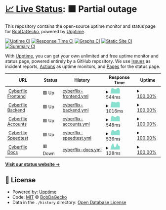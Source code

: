 # [📈 Live Status](https://status.cyberflix.io): <!--live status--> **🟧 Partial outage**

This repository contains the open-source uptime monitor and status page for [BobDaGecko](https://status.cyberflix.io), powered by [Upptime](https://github.com/upptime/upptime).

[![Uptime CI](https://github.com/BobDaGecko/Cyberflix-Status/workflows/Uptime%20CI/badge.svg)](https://github.com/BobDaGecko/Cyberflix-Status/actions?query=workflow%3A%22Uptime+CI%22)
[![Response Time CI](https://github.com/BobDaGecko/Cyberflix-Status/workflows/Response%20Time%20CI/badge.svg)](https://github.com/BobDaGecko/Cyberflix-Status/actions?query=workflow%3A%22Response+Time+CI%22)
[![Graphs CI](https://github.com/BobDaGecko/Cyberflix-Status/workflows/Graphs%20CI/badge.svg)](https://github.com/BobDaGecko/Cyberflix-Status/actions?query=workflow%3A%22Graphs+CI%22)
[![Static Site CI](https://github.com/BobDaGecko/Cyberflix-Status/workflows/Static%20Site%20CI/badge.svg)](https://github.com/BobDaGecko/Cyberflix-Status/actions?query=workflow%3A%22Static+Site+CI%22)
[![Summary CI](https://github.com/BobDaGecko/Cyberflix-Status/workflows/Summary%20CI/badge.svg)](https://github.com/BobDaGecko/Cyberflix-Status/actions?query=workflow%3A%22Summary+CI%22)

With [Upptime](https://upptime.js.org), you can get your own unlimited and free uptime monitor and status page, powered entirely by a GitHub repository. We use [Issues](https://github.com/BobDaGecko/Cyberflix-Status/issues) as incident reports, [Actions](https://github.com/BobDaGecko/Cyberflix-Status/actions) as uptime monitors, and [Pages](https://status.cyberflix.io) for the status page.

<!--start: status pages-->
<!-- This summary is generated by Upptime (https://github.com/upptime/upptime) -->
<!-- Do not edit this manually, your changes will be overwritten -->
<!-- prettier-ignore -->
| URL | Status | History | Response Time | Uptime |
| --- | ------ | ------- | ------------- | ------ |
| <img alt="" src="https://imgur.com/WETM3Qs.png" height="13"> [Cyberflix Frontend](https://www.cyberflix.io) | 🟩 Up | [cyberflix-frontend.yml](https://github.com/BobDaGecko/Cyberflix-Status/commits/HEAD/history/cyberflix-frontend.yml) | <details><summary><img alt="Response time graph" src="./graphs/cyberflix-frontend/response-time-week.png" height="20"> 544ms</summary><br><a href="https://status.cyberflix.io/history/cyberflix-frontend"><img alt="Response time 547" src="https://img.shields.io/endpoint?url=https%3A%2F%2Fraw.githubusercontent.com%2FBobDaGecko%2FCyberflix-Status%2FHEAD%2Fapi%2Fcyberflix-frontend%2Fresponse-time.json"></a><br><a href="https://status.cyberflix.io/history/cyberflix-frontend"><img alt="24-hour response time 465" src="https://img.shields.io/endpoint?url=https%3A%2F%2Fraw.githubusercontent.com%2FBobDaGecko%2FCyberflix-Status%2FHEAD%2Fapi%2Fcyberflix-frontend%2Fresponse-time-day.json"></a><br><a href="https://status.cyberflix.io/history/cyberflix-frontend"><img alt="7-day response time 544" src="https://img.shields.io/endpoint?url=https%3A%2F%2Fraw.githubusercontent.com%2FBobDaGecko%2FCyberflix-Status%2FHEAD%2Fapi%2Fcyberflix-frontend%2Fresponse-time-week.json"></a><br><a href="https://status.cyberflix.io/history/cyberflix-frontend"><img alt="30-day response time 535" src="https://img.shields.io/endpoint?url=https%3A%2F%2Fraw.githubusercontent.com%2FBobDaGecko%2FCyberflix-Status%2FHEAD%2Fapi%2Fcyberflix-frontend%2Fresponse-time-month.json"></a><br><a href="https://status.cyberflix.io/history/cyberflix-frontend"><img alt="1-year response time 547" src="https://img.shields.io/endpoint?url=https%3A%2F%2Fraw.githubusercontent.com%2FBobDaGecko%2FCyberflix-Status%2FHEAD%2Fapi%2Fcyberflix-frontend%2Fresponse-time-year.json"></a></details> | <details><summary><a href="https://status.cyberflix.io/history/cyberflix-frontend">100.00%</a></summary><a href="https://status.cyberflix.io/history/cyberflix-frontend"><img alt="All-time uptime 99.91%" src="https://img.shields.io/endpoint?url=https%3A%2F%2Fraw.githubusercontent.com%2FBobDaGecko%2FCyberflix-Status%2FHEAD%2Fapi%2Fcyberflix-frontend%2Fuptime.json"></a><br><a href="https://status.cyberflix.io/history/cyberflix-frontend"><img alt="24-hour uptime 100.00%" src="https://img.shields.io/endpoint?url=https%3A%2F%2Fraw.githubusercontent.com%2FBobDaGecko%2FCyberflix-Status%2FHEAD%2Fapi%2Fcyberflix-frontend%2Fuptime-day.json"></a><br><a href="https://status.cyberflix.io/history/cyberflix-frontend"><img alt="7-day uptime 100.00%" src="https://img.shields.io/endpoint?url=https%3A%2F%2Fraw.githubusercontent.com%2FBobDaGecko%2FCyberflix-Status%2FHEAD%2Fapi%2Fcyberflix-frontend%2Fuptime-week.json"></a><br><a href="https://status.cyberflix.io/history/cyberflix-frontend"><img alt="30-day uptime 100.00%" src="https://img.shields.io/endpoint?url=https%3A%2F%2Fraw.githubusercontent.com%2FBobDaGecko%2FCyberflix-Status%2FHEAD%2Fapi%2Fcyberflix-frontend%2Fuptime-month.json"></a><br><a href="https://status.cyberflix.io/history/cyberflix-frontend"><img alt="1-year uptime 99.91%" src="https://img.shields.io/endpoint?url=https%3A%2F%2Fraw.githubusercontent.com%2FBobDaGecko%2FCyberflix-Status%2FHEAD%2Fapi%2Fcyberflix-frontend%2Fuptime-year.json"></a></details>
| <img alt="" src="https://imgur.com/goTm1a2.png" height="13"> [Cyberflix Backend](https://backend.cyberflix.io) | 🟩 Up | [cyberflix-backend.yml](https://github.com/BobDaGecko/Cyberflix-Status/commits/HEAD/history/cyberflix-backend.yml) | <details><summary><img alt="Response time graph" src="./graphs/cyberflix-backend/response-time-week.png" height="20"> 1016ms</summary><br><a href="https://status.cyberflix.io/history/cyberflix-backend"><img alt="Response time 967" src="https://img.shields.io/endpoint?url=https%3A%2F%2Fraw.githubusercontent.com%2FBobDaGecko%2FCyberflix-Status%2FHEAD%2Fapi%2Fcyberflix-backend%2Fresponse-time.json"></a><br><a href="https://status.cyberflix.io/history/cyberflix-backend"><img alt="24-hour response time 930" src="https://img.shields.io/endpoint?url=https%3A%2F%2Fraw.githubusercontent.com%2FBobDaGecko%2FCyberflix-Status%2FHEAD%2Fapi%2Fcyberflix-backend%2Fresponse-time-day.json"></a><br><a href="https://status.cyberflix.io/history/cyberflix-backend"><img alt="7-day response time 1016" src="https://img.shields.io/endpoint?url=https%3A%2F%2Fraw.githubusercontent.com%2FBobDaGecko%2FCyberflix-Status%2FHEAD%2Fapi%2Fcyberflix-backend%2Fresponse-time-week.json"></a><br><a href="https://status.cyberflix.io/history/cyberflix-backend"><img alt="30-day response time 975" src="https://img.shields.io/endpoint?url=https%3A%2F%2Fraw.githubusercontent.com%2FBobDaGecko%2FCyberflix-Status%2FHEAD%2Fapi%2Fcyberflix-backend%2Fresponse-time-month.json"></a><br><a href="https://status.cyberflix.io/history/cyberflix-backend"><img alt="1-year response time 967" src="https://img.shields.io/endpoint?url=https%3A%2F%2Fraw.githubusercontent.com%2FBobDaGecko%2FCyberflix-Status%2FHEAD%2Fapi%2Fcyberflix-backend%2Fresponse-time-year.json"></a></details> | <details><summary><a href="https://status.cyberflix.io/history/cyberflix-backend">100.00%</a></summary><a href="https://status.cyberflix.io/history/cyberflix-backend"><img alt="All-time uptime 99.93%" src="https://img.shields.io/endpoint?url=https%3A%2F%2Fraw.githubusercontent.com%2FBobDaGecko%2FCyberflix-Status%2FHEAD%2Fapi%2Fcyberflix-backend%2Fuptime.json"></a><br><a href="https://status.cyberflix.io/history/cyberflix-backend"><img alt="24-hour uptime 100.00%" src="https://img.shields.io/endpoint?url=https%3A%2F%2Fraw.githubusercontent.com%2FBobDaGecko%2FCyberflix-Status%2FHEAD%2Fapi%2Fcyberflix-backend%2Fuptime-day.json"></a><br><a href="https://status.cyberflix.io/history/cyberflix-backend"><img alt="7-day uptime 100.00%" src="https://img.shields.io/endpoint?url=https%3A%2F%2Fraw.githubusercontent.com%2FBobDaGecko%2FCyberflix-Status%2FHEAD%2Fapi%2Fcyberflix-backend%2Fuptime-week.json"></a><br><a href="https://status.cyberflix.io/history/cyberflix-backend"><img alt="30-day uptime 100.00%" src="https://img.shields.io/endpoint?url=https%3A%2F%2Fraw.githubusercontent.com%2FBobDaGecko%2FCyberflix-Status%2FHEAD%2Fapi%2Fcyberflix-backend%2Fuptime-month.json"></a><br><a href="https://status.cyberflix.io/history/cyberflix-backend"><img alt="1-year uptime 99.93%" src="https://img.shields.io/endpoint?url=https%3A%2F%2Fraw.githubusercontent.com%2FBobDaGecko%2FCyberflix-Status%2FHEAD%2Fapi%2Fcyberflix-backend%2Fuptime-year.json"></a></details>
| <img alt="" src="https://imgur.com/WfykD6a.png" height="13"> [Cyberflix Accounts](https://accounts.cyberflix.io) | 🟩 Up | [cyberflix-accounts.yml](https://github.com/BobDaGecko/Cyberflix-Status/commits/HEAD/history/cyberflix-accounts.yml) | <details><summary><img alt="Response time graph" src="./graphs/cyberflix-accounts/response-time-week.png" height="20"> 548ms</summary><br><a href="https://status.cyberflix.io/history/cyberflix-accounts"><img alt="Response time 545" src="https://img.shields.io/endpoint?url=https%3A%2F%2Fraw.githubusercontent.com%2FBobDaGecko%2FCyberflix-Status%2FHEAD%2Fapi%2Fcyberflix-accounts%2Fresponse-time.json"></a><br><a href="https://status.cyberflix.io/history/cyberflix-accounts"><img alt="24-hour response time 508" src="https://img.shields.io/endpoint?url=https%3A%2F%2Fraw.githubusercontent.com%2FBobDaGecko%2FCyberflix-Status%2FHEAD%2Fapi%2Fcyberflix-accounts%2Fresponse-time-day.json"></a><br><a href="https://status.cyberflix.io/history/cyberflix-accounts"><img alt="7-day response time 548" src="https://img.shields.io/endpoint?url=https%3A%2F%2Fraw.githubusercontent.com%2FBobDaGecko%2FCyberflix-Status%2FHEAD%2Fapi%2Fcyberflix-accounts%2Fresponse-time-week.json"></a><br><a href="https://status.cyberflix.io/history/cyberflix-accounts"><img alt="30-day response time 535" src="https://img.shields.io/endpoint?url=https%3A%2F%2Fraw.githubusercontent.com%2FBobDaGecko%2FCyberflix-Status%2FHEAD%2Fapi%2Fcyberflix-accounts%2Fresponse-time-month.json"></a><br><a href="https://status.cyberflix.io/history/cyberflix-accounts"><img alt="1-year response time 545" src="https://img.shields.io/endpoint?url=https%3A%2F%2Fraw.githubusercontent.com%2FBobDaGecko%2FCyberflix-Status%2FHEAD%2Fapi%2Fcyberflix-accounts%2Fresponse-time-year.json"></a></details> | <details><summary><a href="https://status.cyberflix.io/history/cyberflix-accounts">100.00%</a></summary><a href="https://status.cyberflix.io/history/cyberflix-accounts"><img alt="All-time uptime 98.21%" src="https://img.shields.io/endpoint?url=https%3A%2F%2Fraw.githubusercontent.com%2FBobDaGecko%2FCyberflix-Status%2FHEAD%2Fapi%2Fcyberflix-accounts%2Fuptime.json"></a><br><a href="https://status.cyberflix.io/history/cyberflix-accounts"><img alt="24-hour uptime 100.00%" src="https://img.shields.io/endpoint?url=https%3A%2F%2Fraw.githubusercontent.com%2FBobDaGecko%2FCyberflix-Status%2FHEAD%2Fapi%2Fcyberflix-accounts%2Fuptime-day.json"></a><br><a href="https://status.cyberflix.io/history/cyberflix-accounts"><img alt="7-day uptime 100.00%" src="https://img.shields.io/endpoint?url=https%3A%2F%2Fraw.githubusercontent.com%2FBobDaGecko%2FCyberflix-Status%2FHEAD%2Fapi%2Fcyberflix-accounts%2Fuptime-week.json"></a><br><a href="https://status.cyberflix.io/history/cyberflix-accounts"><img alt="30-day uptime 98.39%" src="https://img.shields.io/endpoint?url=https%3A%2F%2Fraw.githubusercontent.com%2FBobDaGecko%2FCyberflix-Status%2FHEAD%2Fapi%2Fcyberflix-accounts%2Fuptime-month.json"></a><br><a href="https://status.cyberflix.io/history/cyberflix-accounts"><img alt="1-year uptime 98.21%" src="https://img.shields.io/endpoint?url=https%3A%2F%2Fraw.githubusercontent.com%2FBobDaGecko%2FCyberflix-Status%2FHEAD%2Fapi%2Fcyberflix-accounts%2Fuptime-year.json"></a></details>
| <img alt="" src="https://imgur.com/foLDaUS.png" height="13"> [Cyberflix Speedtest](https://speedtest.cyberflix.io) | 🟩 Up | [cyberflix-speedtest.yml](https://github.com/BobDaGecko/Cyberflix-Status/commits/HEAD/history/cyberflix-speedtest.yml) | <details><summary><img alt="Response time graph" src="./graphs/cyberflix-speedtest/response-time-week.png" height="20"> 536ms</summary><br><a href="https://status.cyberflix.io/history/cyberflix-speedtest"><img alt="Response time 553" src="https://img.shields.io/endpoint?url=https%3A%2F%2Fraw.githubusercontent.com%2FBobDaGecko%2FCyberflix-Status%2FHEAD%2Fapi%2Fcyberflix-speedtest%2Fresponse-time.json"></a><br><a href="https://status.cyberflix.io/history/cyberflix-speedtest"><img alt="24-hour response time 494" src="https://img.shields.io/endpoint?url=https%3A%2F%2Fraw.githubusercontent.com%2FBobDaGecko%2FCyberflix-Status%2FHEAD%2Fapi%2Fcyberflix-speedtest%2Fresponse-time-day.json"></a><br><a href="https://status.cyberflix.io/history/cyberflix-speedtest"><img alt="7-day response time 536" src="https://img.shields.io/endpoint?url=https%3A%2F%2Fraw.githubusercontent.com%2FBobDaGecko%2FCyberflix-Status%2FHEAD%2Fapi%2Fcyberflix-speedtest%2Fresponse-time-week.json"></a><br><a href="https://status.cyberflix.io/history/cyberflix-speedtest"><img alt="30-day response time 541" src="https://img.shields.io/endpoint?url=https%3A%2F%2Fraw.githubusercontent.com%2FBobDaGecko%2FCyberflix-Status%2FHEAD%2Fapi%2Fcyberflix-speedtest%2Fresponse-time-month.json"></a><br><a href="https://status.cyberflix.io/history/cyberflix-speedtest"><img alt="1-year response time 553" src="https://img.shields.io/endpoint?url=https%3A%2F%2Fraw.githubusercontent.com%2FBobDaGecko%2FCyberflix-Status%2FHEAD%2Fapi%2Fcyberflix-speedtest%2Fresponse-time-year.json"></a></details> | <details><summary><a href="https://status.cyberflix.io/history/cyberflix-speedtest">100.00%</a></summary><a href="https://status.cyberflix.io/history/cyberflix-speedtest"><img alt="All-time uptime 99.76%" src="https://img.shields.io/endpoint?url=https%3A%2F%2Fraw.githubusercontent.com%2FBobDaGecko%2FCyberflix-Status%2FHEAD%2Fapi%2Fcyberflix-speedtest%2Fuptime.json"></a><br><a href="https://status.cyberflix.io/history/cyberflix-speedtest"><img alt="24-hour uptime 100.00%" src="https://img.shields.io/endpoint?url=https%3A%2F%2Fraw.githubusercontent.com%2FBobDaGecko%2FCyberflix-Status%2FHEAD%2Fapi%2Fcyberflix-speedtest%2Fuptime-day.json"></a><br><a href="https://status.cyberflix.io/history/cyberflix-speedtest"><img alt="7-day uptime 100.00%" src="https://img.shields.io/endpoint?url=https%3A%2F%2Fraw.githubusercontent.com%2FBobDaGecko%2FCyberflix-Status%2FHEAD%2Fapi%2Fcyberflix-speedtest%2Fuptime-week.json"></a><br><a href="https://status.cyberflix.io/history/cyberflix-speedtest"><img alt="30-day uptime 100.00%" src="https://img.shields.io/endpoint?url=https%3A%2F%2Fraw.githubusercontent.com%2FBobDaGecko%2FCyberflix-Status%2FHEAD%2Fapi%2Fcyberflix-speedtest%2Fuptime-month.json"></a><br><a href="https://status.cyberflix.io/history/cyberflix-speedtest"><img alt="1-year uptime 99.76%" src="https://img.shields.io/endpoint?url=https%3A%2F%2Fraw.githubusercontent.com%2FBobDaGecko%2FCyberflix-Status%2FHEAD%2Fapi%2Fcyberflix-speedtest%2Fuptime-year.json"></a></details>
| <img alt="" src="https://imgur.com/i7W3fo6.png" height="13"> [Cyberflix Docs](https://docs.cyberflix.io) | 🟥 Down | [cyberflix-docs.yml](https://github.com/BobDaGecko/Cyberflix-Status/commits/HEAD/history/cyberflix-docs.yml) | <details><summary><img alt="Response time graph" src="./graphs/cyberflix-docs/response-time-week.png" height="20"> 128ms</summary><br><a href="https://status.cyberflix.io/history/cyberflix-docs"><img alt="Response time 169" src="https://img.shields.io/endpoint?url=https%3A%2F%2Fraw.githubusercontent.com%2FBobDaGecko%2FCyberflix-Status%2FHEAD%2Fapi%2Fcyberflix-docs%2Fresponse-time.json"></a><br><a href="https://status.cyberflix.io/history/cyberflix-docs"><img alt="24-hour response time 105" src="https://img.shields.io/endpoint?url=https%3A%2F%2Fraw.githubusercontent.com%2FBobDaGecko%2FCyberflix-Status%2FHEAD%2Fapi%2Fcyberflix-docs%2Fresponse-time-day.json"></a><br><a href="https://status.cyberflix.io/history/cyberflix-docs"><img alt="7-day response time 128" src="https://img.shields.io/endpoint?url=https%3A%2F%2Fraw.githubusercontent.com%2FBobDaGecko%2FCyberflix-Status%2FHEAD%2Fapi%2Fcyberflix-docs%2Fresponse-time-week.json"></a><br><a href="https://status.cyberflix.io/history/cyberflix-docs"><img alt="30-day response time 171" src="https://img.shields.io/endpoint?url=https%3A%2F%2Fraw.githubusercontent.com%2FBobDaGecko%2FCyberflix-Status%2FHEAD%2Fapi%2Fcyberflix-docs%2Fresponse-time-month.json"></a><br><a href="https://status.cyberflix.io/history/cyberflix-docs"><img alt="1-year response time 169" src="https://img.shields.io/endpoint?url=https%3A%2F%2Fraw.githubusercontent.com%2FBobDaGecko%2FCyberflix-Status%2FHEAD%2Fapi%2Fcyberflix-docs%2Fresponse-time-year.json"></a></details> | <details><summary><a href="https://status.cyberflix.io/history/cyberflix-docs">100.00%</a></summary><a href="https://status.cyberflix.io/history/cyberflix-docs"><img alt="All-time uptime 99.98%" src="https://img.shields.io/endpoint?url=https%3A%2F%2Fraw.githubusercontent.com%2FBobDaGecko%2FCyberflix-Status%2FHEAD%2Fapi%2Fcyberflix-docs%2Fuptime.json"></a><br><a href="https://status.cyberflix.io/history/cyberflix-docs"><img alt="24-hour uptime 99.97%" src="https://img.shields.io/endpoint?url=https%3A%2F%2Fraw.githubusercontent.com%2FBobDaGecko%2FCyberflix-Status%2FHEAD%2Fapi%2Fcyberflix-docs%2Fuptime-day.json"></a><br><a href="https://status.cyberflix.io/history/cyberflix-docs"><img alt="7-day uptime 100.00%" src="https://img.shields.io/endpoint?url=https%3A%2F%2Fraw.githubusercontent.com%2FBobDaGecko%2FCyberflix-Status%2FHEAD%2Fapi%2Fcyberflix-docs%2Fuptime-week.json"></a><br><a href="https://status.cyberflix.io/history/cyberflix-docs"><img alt="30-day uptime 100.00%" src="https://img.shields.io/endpoint?url=https%3A%2F%2Fraw.githubusercontent.com%2FBobDaGecko%2FCyberflix-Status%2FHEAD%2Fapi%2Fcyberflix-docs%2Fuptime-month.json"></a><br><a href="https://status.cyberflix.io/history/cyberflix-docs"><img alt="1-year uptime 99.98%" src="https://img.shields.io/endpoint?url=https%3A%2F%2Fraw.githubusercontent.com%2FBobDaGecko%2FCyberflix-Status%2FHEAD%2Fapi%2Fcyberflix-docs%2Fuptime-year.json"></a></details>

<!--end: status pages-->

[**Visit our status website →**](https://status.cyberflix.io)

## 📄 License

- Powered by: [Upptime](https://github.com/upptime/upptime)
- Code: [MIT](./LICENSE) © [BobDaGecko](https://status.cyberflix.io)
- Data in the `./history` directory: [Open Database License](https://opendatacommons.org/licenses/odbl/1-0/)
